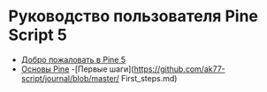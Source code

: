 # Руководство пользователя Pine Script 5

- [Добро пожаловать в Pine 5](https://github.com/ak77-script/journal/blob/master/Welcome_to_Pine_5.md)
- [Основы Pine](https://github.com/ak77-script/journal/blob/master/Pine_primer.md)
  -[Первые шаги](https://github.com/ak77-script/journal/blob/master/  First_steps.md)